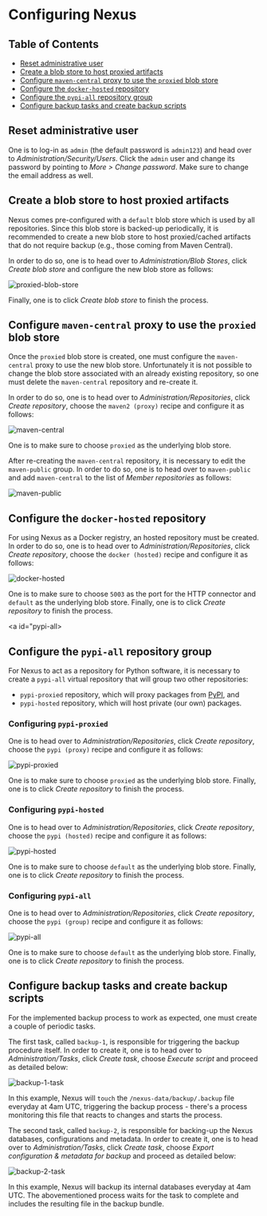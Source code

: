 # Configuring Nexus

## Table of Contents

* [Reset administrative user](#change-credentials)
* [Create a blob store to host proxied artifacts](#create-proxy-repo)
* [Configure `maven-central` proxy to use the `proxied` blob store](#maven-central-proxy)
* [Configure the `docker-hosted` repository](#docker-hosted)
* [Configure the `pypi-all` repository group](#pypi-all)
* [Configure backup tasks and create backup scripts](#configure-backup)

<a id ="change-credentials">

## Reset administrative user

One is to log-in as `admin` (the default password is `admin123`) and head over
to _Administration/Security/Users_.
Click the `admin` user and change its password by pointing to
_More > Change password_. Make sure to change the email address as well.

<a id="create-proxy-repo">

## Create a blob store to host proxied artifacts

Nexus comes pre-configured with a `default` blob store which is used by all
repositories. Since this blob store is backed-up periodically, it is
recommended to create a new blob store to host proxied/cached artifacts that do
not require backup (e.g., those coming from Maven Central).

In order to do so, one is to head over to _Administration/Blob Stores_, click
_Create blob store_ and configure the new blob store as follows:

![proxied-blob-store](proxied-blob-store.png)

Finally, one is to click _Create blob store_ to finish the process.

<a id="maven-central-proxy">

## Configure `maven-central` proxy to use the `proxied` blob store

Once the `proxied` blob store is created, one must configure the `maven-central`
proxy to use the new blob store. Unfortunately it is not possible to change the
blob store associated with an already existing repository, so one must delete
the `maven-central` repository and re-create it.

In order to do so, one is to head over to _Administration/Repositories_,
click _Create repository_, choose the `maven2 (proxy)` recipe and configure it
as follows:

![maven-central](maven-central.png)

One is to make sure to choose `proxied` as the underlying blob store.

After re-creating the `maven-central` repository, it is necessary to edit the
`maven-public` group. In order to do so, one is to head over to `maven-public`
and add `maven-central` to the list of _Member repositories_ as follows:

![maven-public](maven-public.png)

<a id="docker-hosted">

## Configure the `docker-hosted` repository

For using Nexus as a Docker registry, an hosted repository must be created.
In order to do so, one is to head over to _Administration/Repositories_, click
_Create repository_, choose the `docker (hosted)` recipe and configure it
as follows:

![docker-hosted](docker-hosted.png)

One is to make sure to choose `5003` as the port for the HTTP connector and
`default` as the underlying blob store.
Finally, one is to click _Create repository_ to finish the process.

<a id="pypi-all>

## Configure the `pypi-all` repository group

For Nexus to act as a repository for Python software, it is necessary to
create a `pypi-all` virtual repository that will group two other repositories:
* `pypi-proxied` repository, which will proxy packages from
[PyPI](https://pypi.python.org/pypi), and
* `pypi-hosted` repository, which will host private (our own) packages.

### Configuring `pypi-proxied`

One is to head over to _Administration/Repositories_, click _Create repository_,
choose the `pypi (proxy)` recipe and configure it as follows:

![pypi-proxied](pypi-proxied.png)

One is to make sure to choose `proxied` as the underlying blob store.
Finally, one is to click _Create repository_ to finish the process.

### Configuring `pypi-hosted`

One is to head over to _Administration/Repositories_, click _Create repository_,
choose the `pypi (hosted)` recipe and configure it as follows:

![pypi-hosted](pypi-hosted.png)

One is to make sure to choose `default` as the underlying blob store.
Finally, one is to click _Create repository_ to finish the process.

### Configuring `pypi-all`

One is to head over to _Administration/Repositories_, click _Create repository_,
choose the `pypi (group)` recipe and configure it as follows:

![pypi-all](pypi-all.png)

One is to make sure to choose `default` as the underlying blob store.
Finally, one is to click _Create repository_ to finish the process.

<a id ="configure-backup">

## Configure backup tasks and create backup scripts

For the implemented backup process to work as expected, one must create a couple
of periodic tasks.

The first task, called `backup-1`, is responsible for triggering the backup
procedure itself.
In order to create it, one is to head over to _Administration/Tasks_, click
_Create task_, choose _Execute script_ and proceed as detailed below:

![backup-1-task](backup-1-task.png)

In this example, Nexus will `touch` the `/nexus-data/backup/.backup` file everyday
at 4am UTC, triggering the backup process - there's a process monitoring this
file that reacts to changes and starts the process.

The second task, called `backup-2`, is responsible for backing-up the Nexus
databases, configurations and metadata.
In order to create it, one is to head over to _Administration/Tasks_, click
_Create task_, choose _Export configuration & metadata for backup_ and proceed
as detailed below:

![backup-2-task](backup-2-task.png)

In this example, Nexus will backup its internal databases everyday at 4am UTC.
The abovementioned process waits for the task to complete and includes the
resulting file in the backup bundle.
